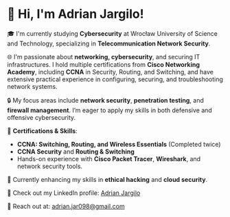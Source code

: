 # 👋 Hi, I'm Adrian Jargilo!


🎓 I'm currently studying **Cybersecurity** at Wrocław University of Science and Technology, specializing in **Telecommunication Network Security**.

🌐 I'm passionate about **networking, cybersecurity**, and securing IT infrastructures. I hold multiple certifications from **Cisco Networking Academy**, including **CCNA** in Security, Routing, and Switching, and have extensive practical experience in configuring, securing, and troubleshooting network systems.

🔒 My focus areas include **network security**, **penetration testing**, and **firewall management**. I’m eager to apply my skills in both defensive and offensive cybersecurity.

📡 **Certifications & Skills**:
- **CCNA: Switching, Routing, and Wireless Essentials** (Completed twice)
- **CCNA Security** and **Routing & Switching**
- Hands-on experience with **Cisco Packet Tracer**, **Wireshark**, and network security tools.
  
🌱 Currently enhancing my skills in **ethical hacking** and **cloud security**. 

💼 Check out my LinkedIn profile: [Adrian Jargilo](https://www.linkedin.com/in/adrian-jargi%C5%82o-4a971b258/)

📧 Reach out at: adrian.jar098@gmail.com
